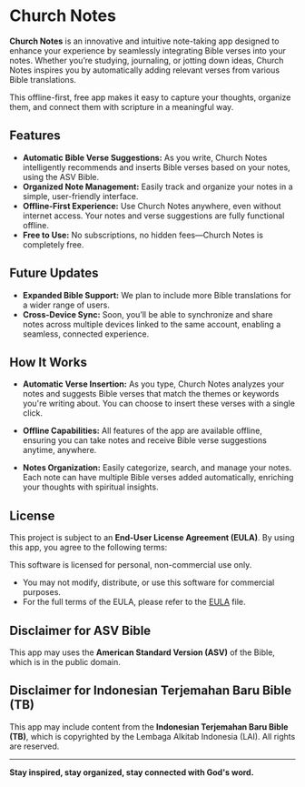 # Church Notes

**Church Notes** is an innovative and intuitive note-taking app designed to enhance your experience by seamlessly integrating Bible verses into your notes. Whether you’re studying, journaling, or jotting down ideas, Church Notes inspires you by automatically adding relevant verses from various Bible translations.

This offline-first, free app makes it easy to capture your thoughts, organize them, and connect them with scripture in a meaningful way.

## Features

- **Automatic Bible Verse Suggestions:** As you write, Church Notes intelligently recommends and inserts Bible verses based on your notes, using the ASV Bible.
- **Organized Note Management:** Easily track and organize your notes in a simple, user-friendly interface.
- **Offline-First Experience:** Use Church Notes anywhere, even without internet access. Your notes and verse suggestions are fully functional offline.
- **Free to Use:** No subscriptions, no hidden fees—Church Notes is completely free.

## Future Updates

- **Expanded Bible Support:** We plan to include more Bible translations for a wider range of users.
- **Cross-Device Sync:** Soon, you’ll be able to synchronize and share notes across multiple devices linked to the same account, enabling a seamless, connected experience.

## How It Works

- **Automatic Verse Insertion:** As you type, Church Notes analyzes your notes and suggests Bible verses that match the themes or keywords you're writing about. You can choose to insert these verses with a single click.

- **Offline Capabilities:** All features of the app are available offline, ensuring you can take notes and receive Bible verse suggestions anytime, anywhere.

- **Notes Organization:** Easily categorize, search, and manage your notes. Each note can have multiple Bible verses added automatically, enriching your thoughts with spiritual insights.

## License

This project is subject to an **End-User License Agreement (EULA)**. By using this app, you agree to the following terms:

This software is licensed for personal, non-commercial use only.
- You may not modify, distribute, or use this software for commercial purposes.
- For the full terms of the EULA, please refer to the [EULA](./EULA.md) file.

## Disclaimer for ASV Bible
This app may uses the **American Standard Version (ASV)** of the Bible, which is in the public domain.

## Disclaimer for Indonesian Terjemahan Baru Bible (TB)
This app may include content from the **Indonesian Terjemahan Baru Bible (TB)**, which is copyrighted by the Lembaga Alkitab Indonesia (LAI). All rights are reserved.

---

**Stay inspired, stay organized, stay connected with God's word.**